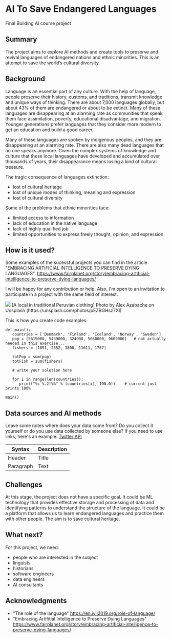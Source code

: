 
# AI To Save Endangered Languages

Final Building AI course project

## Summary

The project aims to explore AI methods and create tools to preserve and revival languages of endangered nations and ethnic minorities. This is an attempt to save the world’s cultural diversity.

## Background

Language is an essential part of any culture. With the help of language, people preserve their history, customs, and traditions, transmit knowledge and unique ways of thinking. There are about 7,000 languages globally, but about 43% of them are endangered or about to be extinct. Many of these languages are disappearing at an alarming rate as communities that speak them face assimilation, poverty, educational disadvantage, and migration. Younger generations prefer languages that they consider more modern to get an education and build a good career.

Many of these languages are spoken by indigenous peoples, and they are disappearing at an alarming rate. There are also many dead languages that no one speaks anymore. Given the complex systems of knowledge and culture that these local languages have developed and accumulated over thousands of years, their disappearance means losing a kind of cultural treasure.

The tragic consequence of languages extinction:
* lost of cultural heritage
* lost of unique modes of thinking, meaning and expression
* lost of cultural diversity

Some of the problems that ethnic minorities face:
* limited access to information
* lack of education in the native language
* lack of highly qualified job
* limited opportunities to express freely thought, opinion, and expression


## How is it used?

Some examples of the sucessful projects you can find in the article "EMBRACING ARTIFICIAL INTELLIGENCE TO PRESERVE DYING LANGUAGES".
https://www.fairplanet.org/story/embracing-artificial-intelligence-to-preserve-dying-languages/

I will be happy for any contribution or help. Also, I'm open to an invitation to participate in a project with the same field of interest.

<img src="https://images.unsplash.com/photo-1568322503882-d119ddcb1c93?ixid=MXwxMjA3fDB8MHxwaG90by1wYWdlfHx8fGVufDB8fHw%3D&ixlib=rb-1.2.1&auto=format&fit=crop&w=2695&q=80">
[A local in traditional Peruvian clothing] Photo by Alex Azabache on Unsplash (https://unsplash.com/photos/pEZBGHsz7XI)

This is how you create code examples:
```
def main():
   countries = ['Denmark', 'Finland', 'Iceland', 'Norway', 'Sweden']
   pop = [5615000, 5439000, 324000, 5080000, 9609000]   # not actually needed in this exercise...
   fishers = [1891, 2652, 3800, 11611, 1757]

   totPop = sum(pop)
   totFish = sum(fishers)

   # write your solution here

   for i in range(len(countries)):
      print("%s %.2f%%" % (countries[i], 100.0))    # current just prints 100%

main()
```


## Data sources and AI methods
Leave some notes where does your data come from? Do you collect it yourself or do you use data collected by someone else?
If you need to use links, here's an example:
[Twitter API](https://developer.twitter.com/en/docs)

| Syntax      | Description |
| ----------- | ----------- |
| Header      | Title       |
| Paragraph   | Text        |

## Challenges

At this stage, the project does not have a specific goal. It could be ML technology that provides effective storage and processing of data and identifying patterns to understand the structure of the language. It could be a platform that allows us to learn endangered languages and practice them with other people. The aim is to save cultural heritage.

## What next?

For this project, we need:

* people who are interested in the subject
* linguists
* historians 
* software engineers
* data engineers
* AI consultants

## Acknowledgments

* "The role of the language" https://en.iyil2019.org/role-of-language/
* "Embracing Artifitial Intelligence to Preserve Dying Languages" https://www.fairplanet.org/story/embracing-artificial-intelligence-to-preserve-dying-languages/
